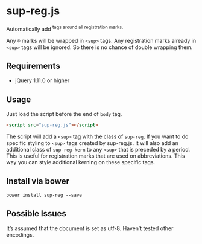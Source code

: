 sup-reg.js
==========
Automatically add <sup> tags around all registration marks.

Any ```®``` marks will be wrapped in ```<sup>``` tags. Any registration marks already in ```<sup>``` tags will be ignored. So there is no chance of double wrapping them.

## Requirements

- jQuery 1.11.0 or higher

## Usage

Just load the script before the end of ```body``` tag.
```html
<script src="sup-reg.js"></script>
```

The script will add a `<sup>` tag with the class of `sup-reg`. If you want to do specific styling to `<sup>` tags created by sup-reg.js. It will also add an additional class of `sup-reg-kern` to any `<sup>` that is preceded by a period. This is useful for registration marks that are used on abbreviations. This way you can style additional kerning on these specific tags.

## Install via bower
```
bower install sup-reg --save
```

## Possible Issues

It’s assumed that the document is set as utf-8. Haven’t tested other encodings.
